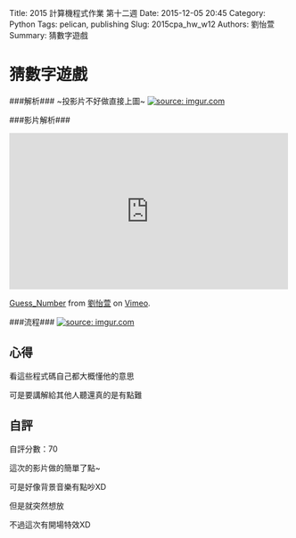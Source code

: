 Title: 2015 計算機程式作業 第十二週
Date: 2015-12-05 20:45
Category: Python
Tags: pelican, publishing
Slug: 2015cpa_hw_w12
Authors: 劉怡萱
Summary: 猜數字遊戲




猜數字遊戲
==========

                                        
                                                
                                                
###解析###
~投影片不好做直接上圖~
<a href="http://imgur.com/FxIA2DT"><img src="http://i.imgur.com/FxIA2DT.jpg" title="source: imgur.com" /></a>
            
            
            
            
###影片解析###
<iframe src="https://player.vimeo.com/video/147890116" width="500" height="281" frameborder="0" webkitallowfullscreen mozallowfullscreen allowfullscreen></iframe> <p><a href="https://vimeo.com/147890116">Guess_Number</a> from <a href="https://vimeo.com/user45467634">劉怡萱</a> on <a href="https://vimeo.com">Vimeo</a>.</p>
                    
                    
                    
                    

###流程###
<a href="http://imgur.com/Vb0uBlB"><img src="http://i.imgur.com/Vb0uBlB.jpg" title="source: imgur.com" /></a>
                
                
                
                
 心得
 -------
看這些程式碼自己都大概懂他的意思
                     
 可是要講解給其他人聽還真的是有點難
                        
                            
                            
 自評
 -------
 自評分數：70
                                
 這次的影片做的簡單了點~
            
可是好像背景音樂有點吵XD
                
但是就突然想放
                        
不過這次有開場特效XD

 
 
 
 
 